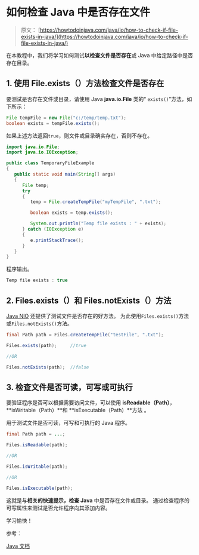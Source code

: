 # 如何检查 Java 中是否存在文件

> 原文： [https://howtodoinjava.com/java/io/how-to-check-if-file-exists-in-java/](https://howtodoinjava.com/java/io/how-to-check-if-file-exists-in-java/)

在本教程中，我们将学习如何测试**以检查文件是否存在**或 Java 中给定路径中是​​否存在目录。

## 1\. 使用 File.exists（）方法检查文件是否存在

要测试是否存在文件或目录，请使用 Java **java.io.File** 类的“ `exists()`”方法，如下所示：

```java
File tempFile = new File("c:/temp/temp.txt");
boolean exists = tempFile.exists();

```

如果上述方法返回`true`，则文件或目录确实存在，否则不存在。

```java
import java.io.File;
import java.io.IOException;

public class TemporaryFileExample
{
   public static void main(String[] args)
   {
      File temp;
      try
      {
         temp = File.createTempFile("myTempFile", ".txt");

         boolean exists = temp.exists();

         System.out.println("Temp file exists : " + exists);
      } catch (IOException e)
      {
         e.printStackTrace();
      }
   }
}

```

程序输出。

```java
Temp file exists : true

```

## 2\. Files.exists（）和 Files.notExists（）方法

[Java NIO](https://howtodoinjava.com/java-nio-tutorials/) 还提供了测试文件是否存在的好方法。 为此使用`Files.exists()`方法或`Files.notExists()`方法。

```java
final Path path = Files.createTempFile("testFile", ".txt");

Files.exists(path);     //true

//OR

Files.notExists(path);  //false

```

## 3\. 检查文件是否可读，可写或可执行

要验证程序是否可以根据需要访问文件，可以使用 **isReadable（Path）**， **isWritable（Path）**和 **isExecutable（Path）**方法 。

用于测试文件是否可读，可写和可执行的 Java 程序。

```java
final Path path = ...;

Files.isReadable(path);

//OR

Files.isWritable(path);

//OR

Files.isExecutable(path);

```

这就是与**相关的快速提示，检查 Java** 中是否存在文件或目录。 通过检查程序的可写属性来测试是否允许程序向其添加内容。

学习愉快！

参考：

[Java 文档](https://docs.oracle.com/javase/tutorial/essential/io/check.html)